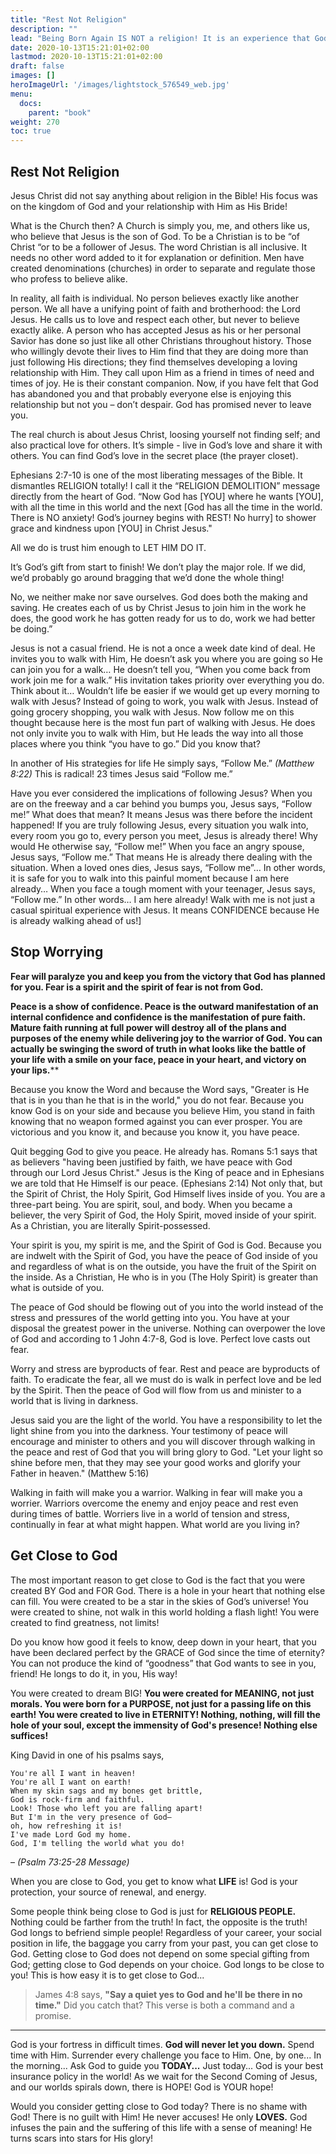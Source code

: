 ```yaml
---
title: "Rest Not Religion"
description: ""
lead: "Being Born Again IS NOT a religion! It is an experience that God wants all who desire to know and serve Him to encounter"
date: 2020-10-13T15:21:01+02:00
lastmod: 2020-10-13T15:21:01+02:00
draft: false
images: []
heroImageUrl: '/images/lightstock_576549_web.jpg'
menu:
  docs:
    parent: "book"
weight: 270
toc: true
---
```


## Rest Not Religion

Jesus Christ did not say anything about religion in the Bible! His focus was on the kingdom of God and your relationship with Him as His Bride! 

What is the Church then? A Church is simply you, me, and others like us, who believe that Jesus is the son of God. To be a Christian is to be “of Christ “or to be a follower of Jesus. The word Christian is all inclusive. It needs no other word added to it for explanation or definition. Men have created denominations (churches) in order to separate and regulate those who profess to believe alike.

In reality, all faith is individual. No person believes exactly like another person. We all have a unifying point of faith and brotherhood: the Lord Jesus. He calls us to love and respect each other, but never to believe exactly alike. A person who has accepted Jesus as his or her personal Savior has done so just like all other Christians throughout history. Those who willingly devote their lives to Him find that they are doing more than just following His directions; they find themselves developing a loving relationship with Him. They call upon Him as a friend in times of need and times of joy. He is their constant companion. Now, if you have felt that God has abandoned you and that probably everyone else is enjoying this relationship but not you – don’t despair. God has promised never to leave you.

The real church is about Jesus Christ, loosing yourself not finding self; and also practical love for others. It’s simple - live in God’s love and share it with others. You can find God’s love in the secret place (the prayer closet).

Ephesians 2:7-10 is one of the most liberating messages of the Bible. It dismantles RELIGION totally! I call it the “RELIGION DEMOLITION” message directly from the heart of God. “Now God has [YOU] where he wants [YOU], with all the time in this world and the next [God has all the time in the world. There is NO anxiety! God’s journey begins with REST! No hurry] to shower grace and kindness upon [YOU] in Christ Jesus." 

All we do is trust him enough to LET HIM DO IT.

It’s God’s gift from start to finish! We don’t play the major role. If we did, we’d probably go around bragging that we’d done the whole thing!

No, we neither make nor save ourselves. God does both the making and saving. He creates each of us by Christ Jesus to join him in the work he does, the good work he has gotten ready for us to do, work we had better be doing.”

Jesus is not a casual friend. He is not a once a week date kind of deal. He invites you to walk with Him, He doesn’t ask you where you are going so He can join you for a walk… He doesn’t tell you, “When you come back from work join me for a walk.” His invitation takes priority over everything you do. Think about it… Wouldn’t life be easier if we would get up every morning to walk with Jesus? Instead of going to work, you walk with Jesus. Instead of going grocery shopping, you walk with Jesus. Now follow me on this thought because here is the most fun part of walking with Jesus. He does not only invite you to walk with Him, but He leads the way into all those places where you think “you have to go.” Did you know that?

In another of His strategies for life He simply says, “Follow Me.” *(Matthew 8:22)* This is radical! 23 times Jesus said “Follow me.”

Have you ever considered the implications of following Jesus? When you are on the freeway and a car behind you bumps you, Jesus says, “Follow me!” What does that mean? It means Jesus was there before the incident happened! If you are truly following Jesus, every situation you walk into, every room you go to, every person you meet, Jesus is already there! Why would He otherwise say, “Follow me!” When you face an angry spouse, Jesus says, “Follow me.” That means He is already there dealing with the situation. When a loved ones dies, Jesus says, “Follow me”… In other words, it is safe for you to walk into this painful moment because I am here already… When you face a tough moment with your teenager, Jesus says, “Follow me.” In other words… I am here already! Walk with me is not just a casual spiritual experience with Jesus. It means CONFIDENCE because He is already walking ahead of us!]

## Stop Worrying

**Fear will paralyze you and keep you from the victory that God has planned for you. Fear is a spirit and the spirit of fear is not from God.**

**Peace is a show of confidence. Peace is the outward manifestation of an internal confidence and confidence is the manifestation of pure faith. Mature faith running at full power will destroy all of the plans and purposes of the enemy while delivering joy to the warrior of God. You can actually be swinging the sword of truth in what looks like the battle of your life with a smile on your face, peace in your heart, and victory on your lips.****

Because you know the Word and because the Word says, "Greater is He that is in you than he that is in the world," you do not fear. Because you know God is on your side and because you believe Him, you stand in faith knowing that no weapon formed against you can ever prosper. You are victorious and you know it, and because you know it, you have peace.

Quit begging God to give you peace. He already has. Romans 5:1 says that as believers "having been justified by faith, we have peace with God through our Lord Jesus Christ." Jesus is the King of peace and in Ephesians we are told that He Himself is our peace. (Ephesians 2:14) Not only that, but the Spirit of Christ, the Holy Spirit, God Himself lives inside of you. You are a three-part being. You are spirit, soul, and body. When you became a believer, the very Spirit of God, the Holy Spirit, moved inside of your spirit. As a Christian, you are literally Spirit-possessed.

Your spirit is you, my spirit is me, and the Spirit of God is God. Because you are indwelt with the Spirit of God, you have the peace of God inside of you and regardless of what is on the outside, you have the fruit of the Spirit on the inside. As a Christian, He who is in you (The Holy Spirit) is greater than what is outside of you.

The peace of God should be flowing out of you into the world instead of the stress and pressures of the world getting into you. You have at your disposal the greatest power in the universe. Nothing can overpower the love of God and according to 1 John 4:7-8, God is love. Perfect love casts out fear.

Worry and stress are byproducts of fear. Rest and peace are byproducts of faith. To eradicate the fear, all we must do is walk in perfect love and be led by the Spirit. Then the peace of God will flow from us and minister to a world that is living in darkness.

Jesus said you are the light of the world. You have a responsibility to let the light shine from you into the darkness. Your testimony of peace will encourage and minister to others and you will discover through walking in the peace and rest of God that you will bring glory to God. "Let your light so shine before men, that they may see your good works and glorify your Father in heaven." (Matthew 5:16)

Walking in faith will make you a warrior. Walking in fear will make you a worrier. Warriors overcome the enemy and enjoy peace and rest even during times of battle. Worriers live in a world of tension and stress, continually in fear at what might happen. What world are you living in?

## Get Close to God

The most important reason to get close to God is the fact that you were created BY God and FOR God. There is a hole in your heart that nothing else can fill. You were created to be a star in the skies of God’s universe! You were created to shine, not walk in this world holding a flash light! You were created to find greatness, not limits!

Do you know how good it feels to know, deep down in your heart, that you have been declared perfect by the GRACE of God since the time of eternity? You can not produce the kind of “goodness” that God wants to see in you, friend! He longs to do it, in you, His way!


You were created to dream BIG! **You were created for MEANING, not just morals. You were born for a PURPOSE, not just for a passing life on this earth! You were created to live in ETERNITY! Nothing, nothing, will fill the hole of your soul, except the immensity of God's presence! Nothing else suffices!**

King David in one of his psalms says, 

```
You're all I want in heaven!
You're all I want on earth!
When my skin sags and my bones get brittle,
God is rock-firm and faithful.
Look! Those who left you are falling apart!
But I'm in the very presence of God—
oh, how refreshing it is!
I've made Lord God my home.
God, I'm telling the world what you do!
```
&ndash; *(Psalm 73:25-28 Message)*

When you are close to God, you get to know what **LIFE** is! God is your protection, your source of renewal, and energy.

Some people think being close to God is just for **RELIGIOUS PEOPLE.** Nothing could be farther from the truth! In fact, the opposite is the truth! God longs to befriend simple people! Regardless of your career, your social position in life, the baggage you carry from your past, you can get close to God. Getting close to God does not depend on some special gifting from God; getting close to God depends on your choice. God longs to be close to you! This is how easy it is to get close to God...

> James 4:8 says, **"Say a quiet yes to God and he'll be there in no time."** Did you catch that? This verse is both a command and a promise.

----

God is your fortress in difficult times. **God will never let you down.** Spend time with Him. Surrender every challenge you face to Him. One, by one... In the morning... Ask God to guide you **TODAY...** Just today... God is your best insurance policy in the world! As we wait for the Second Coming of Jesus, and our worlds spirals down, there is HOPE! God is YOUR hope!

Would you consider getting close to God today? There is no shame with God! There is no guilt with Him! He never accuses! He only **LOVES.** God infuses the pain and the suffering of this life with a sense of meaning! He turns scars into stars for His glory!
